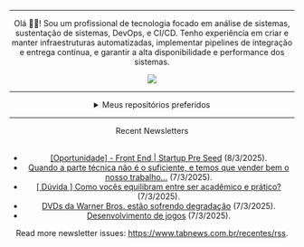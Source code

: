 <div align="center">
<hr>
<p>Olá 👋🏾! Sou um profissional de tecnologia focado em análise de sistemas, sustentação de sistemas, DevOps, e CI/CD. Tenho experiência em criar e manter infraestruturas automatizadas, implementar pipelines de integração e entrega contínua, e garantir a alta disponibilidade e performance dos sistemas.</p>
  <img src="https://media.giphy.com/media/yAGIvCiwPJn5C/giphy.gif">
<hr>
  <details>
  <summary>Meus repositórios preferidos</summary>
  <br />
  Alguns dos meus melhores repositórios:
  <br />
<br />
  <ul><li><a href=https://github.com/KubeNerd/aluratube target="_blank" rel="noopener noreferrer">KubeNerd/aluratube</a> (<b>0</b> ✨ and <b>0</b> 🍴): Aluratube - Desenvolvido durante a imersão React da Alura no final de 2022</li><li><a href=https://github.com/KubeNerd/nlw-ia target="_blank" rel="noopener noreferrer">KubeNerd/nlw-ia</a> (<b>0</b> ✨ and <b>0</b> 🍴): Projeto desenvolvido durante a NLW IA - Usando a API da OPENAI</li><li><a href=https://github.com/KubeNerd/nlw-journey-ia target="_blank" rel="noopener noreferrer">KubeNerd/nlw-journey-ia</a> (<b>0</b> ✨ and <b>0</b> 🍴): NLW IA - Agent de viagens usando python + langchain + GPT</li>
<li>More coming soon :).</li>
</ul>
  </details>
  <hr/>
    <summary>Recent Newsletters</summary>
  <br />
  <ul>
    <li><a href=https://www.tabnews.com.br/regente/oportunidade-front-end-startup-pre-seed target="_blank" rel="noopener noreferrer">[Oportunidade] - Front End | Startup Pre Seed</a> (8/3/2025).</li><li><a href=https://www.tabnews.com.br/ktfth/quando-a-parte-tecnica-nao-e-o-suficiente-e-temos-que-vender-bem-o-nosso-trabalho target="_blank" rel="noopener noreferrer">Quando a parte técnica não é o suficiente, e temos que vender bem o nosso trabalho...</a> (7/3/2025).</li><li><a href=https://www.tabnews.com.br/Programmer404/duvida-como-voces-equilibram-entre-ser-academico-e-pratico target="_blank" rel="noopener noreferrer">[ Dúvida ] Como vocês equilibram entre ser acadêmico e prático?</a> (7/3/2025).</li><li><a href=https://www.tabnews.com.br/NewsletterOficial/dvds-da-warner-bros-estao-sofrendo-degradacao target="_blank" rel="noopener noreferrer">DVDs da Warner Bros. estão sofrendo degradação</a> (7/3/2025).</li><li><a href=https://www.tabnews.com.br/RianAlexandre/desenvolvimento-de-jogos target="_blank" rel="noopener noreferrer">Desenvolvimento de jogos</a> (7/3/2025).</li>
  </ul>
<p>Read more newsletter issues: <a href="https://www.tabnews.com.br/recentes/rss">https://www.tabnews.com.br/recentes/rss</a>.</p>
  </details>
